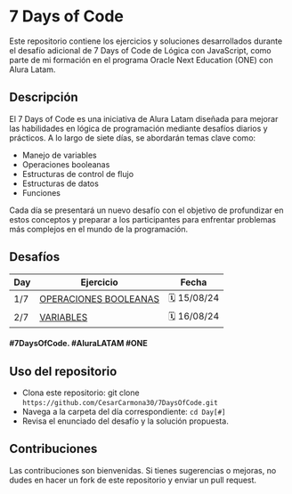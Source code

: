 # 7 Days of Code

Este repositorio contiene los ejercicios y soluciones desarrollados durante el desafío adicional de 7 Days of Code de Lógica con JavaScript, como parte de mi formación en el programa Oracle Next Education (ONE) con Alura Latam.

## Descripción

El 7 Days of Code es una iniciativa de Alura Latam diseñada para mejorar las habilidades en lógica de programación mediante desafíos diarios y prácticos. A lo largo de siete días, se abordarán temas clave como:

- Manejo de variables
- Operaciones booleanas
- Estructuras de control de flujo
- Estructuras de datos
- Funciones

Cada día se presentará un nuevo desafío con el objetivo de profundizar en estos conceptos y preparar a los participantes para enfrentar problemas más complejos en el mundo de la programación.

## Desafíos

| Day | Ejercicio                                    | Fecha       |
| --- | -------------------------------------------- | ----------- |
| 1/7 | [OPERACIONES BOOLEANAS](./Day1/ejercicio.md) | 🗓️ 15/08/24 |
| 2/7 | [VARIABLES](./Day2/ejercicio.md)             | 🗓️ 16/08/24 |

#### #7DaysOfCode. #AluraLATAM #ONE

## Uso del repositorio

- Clona este repositorio: git clone `https://github.com/CesarCarmona30/7DaysOfCode.git`
- Navega a la carpeta del día correspondiente: `cd Day[#]`
- Revisa el enunciado del desafío y la solución propuesta.

## Contribuciones

Las contribuciones son bienvenidas. Si tienes sugerencias o mejoras, no dudes en hacer un fork de este repositorio y enviar un pull request.
